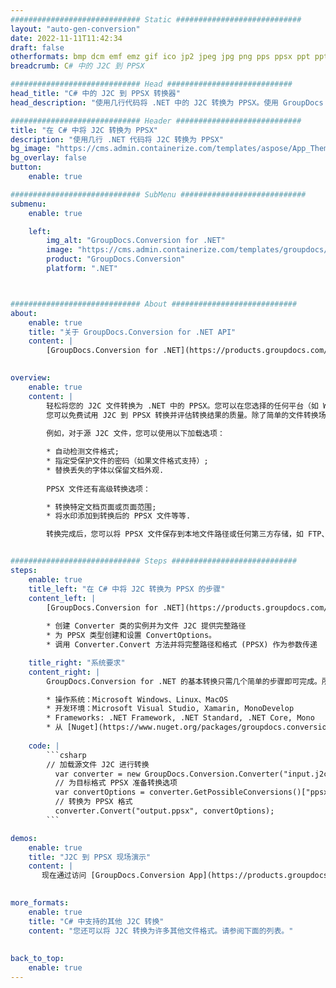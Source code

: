```yaml
---
############################# Static ############################
layout: "auto-gen-conversion"
date: 2022-11-11T11:42:34
draft: false
otherformats: bmp dcm emf emz gif ico jp2 jpeg jpg png pps ppsx ppt pptx psb psd svg svgz tga tif tiff webp wmf wmz
breadcrumb: C# 中的 J2C 到 PPSX

############################# Head ############################
head_title: "C# 中的 J2C 到 PPSX 转换器"
head_description: "使用几行代码将 .NET 中的 J2C 转换为 PPSX。使用 GroupDocs 文档转换 API 转换 160 多种文件格式。"

############################# Header ############################
title: "在 C# 中将 J2C 转换为 PPSX"
description: "使用几行 .NET 代码将 J2C 转换为 PPSX"
bg_image: "https://cms.admin.containerize.com/templates/aspose/App_Themes/V3/images/bg/header1.png"
bg_overlay: false
button:
    enable: true

############################# SubMenu ############################
submenu:
    enable: true

    left:
        img_alt: "GroupDocs.Conversion for .NET"
        image: "https://cms.admin.containerize.com/templates/groupdocs/images/product-logos/90x90-noborder/groupdocs-conversion-net.png"
        product: "GroupDocs.Conversion"
        platform: ".NET"



############################# About ############################
about:
    enable: true
    title: "关于 GroupDocs.Conversion for .NET API"
    content: |
        [GroupDocs.Conversion for .NET](https://products.groupdocs.com/conversion/net/)可用于转换Microsoft Word、Excel、PowerPoint、PDF、Visio等格式。 GroupDocs.Conversion 是一个独立的 API，适用于需要高性能的后端和内部系统。它不依赖于任何软件，例如 Microsoft 或 Open Office。
    

overview:
    enable: true
    content: |
        轻松将您的 J2C 文件转换为 .NET 中的 PPSX。您可以在您选择的任何平台（如 Windows、Linux、macOS）中仅使用几行 C# 代码行。
        您可以免费试用 J2C 到 PPSX 转换并评估转换结果的质量。除了简单的文件转换场景，您还可以尝试更高级的选项来加载源 J2C 文件和保存输出 PPSX 结果。 
        
        例如，对于源 J2C 文件，您可以使用以下加载选项：

        * 自动检测文件格式;
        * 指定受保护文件的密码（如果文件格式支持）;
        * 替换丢失的字体以保留文档外观.
        
        PPSX 文件还有高级转换选项：

        * 转换特定文档页面或页面范围;
        * 将水印添加到转换后的 PPSX 文件等等.

        转换完成后，您可以将 PPSX 文件保存到本地文件路径或任何第三方存储，如 FTP、Amazon S3、Google Drive、Dropbox 等。请注意 - 将 J2C 转换为 PPSX 无需安装任何额外的软件 - 如 MS Office、Open Office、Adobe Acrobat Reader 等。


############################# Steps ############################
steps:
    enable: true
    title_left: "在 C# 中将 J2C 转换为 PPSX 的步骤"
    content_left: |
        [GroupDocs.Conversion for .NET](https://products.groupdocs.com/conversion/net/) 使开发人员只需几行代码即可轻松地将 J2C 文件转换为 PPSX。
        
        * 创建 Converter 类的实例并为文件 J2C 提供完整路径
        * 为 PPSX 类型创建和设置 ConvertOptions。
        * 调用 Converter.Convert 方法并将完整路径和格式 (PPSX) 作为参数传递

    title_right: "系统要求"
    content_right: |
        GroupDocs.Conversion for .NET 的基本转换只需几个简单的步骤即可完成。所有主要平台和操作系统都支持我们的 API。在执行以下代码之前，请确保您的系统上安装了以下先决条件。

        * 操作系统：Microsoft Windows、Linux、MacOS
        * 开发环境：Microsoft Visual Studio, Xamarin, MonoDevelop
        * Frameworks: .NET Framework, .NET Standard, .NET Core, Mono
        * 从 [Nuget](https://www.nuget.org/packages/groupdocs.conversion) 获取最新的 GroupDocs.Conversion for .NET
         
    code: |
        ```csharp    
        // 加载源文件 J2C 进行转换
          var converter = new GroupDocs.Conversion.Converter("input.j2c");
          // 为目标格式 PPSX 准备转换选项
          var convertOptions = converter.GetPossibleConversions()["ppsx"].ConvertOptions;
          // 转换为 PPSX 格式
          converter.Convert("output.ppsx", convertOptions);
        ```

demos:
    enable: true
    title: "J2C 到 PPSX 现场演示"
    content: |
       现在通过访问 [GroupDocs.Conversion App](https://products.groupdocs.app/conversion/family) 网站将 J2C 转换为 PPSX。在线演示具有以下优点
          

more_formats:
    enable: true
    title: "C# 中支持的其他 J2C 转换"
    content: "您还可以将 J2C 转换为许多其他文件格式。请参阅下面的列表。"
       
       
back_to_top:
    enable: true
---
```

